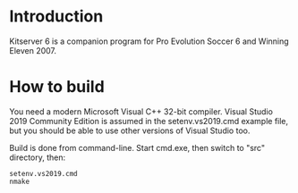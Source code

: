 # Introduction

Kitserver 6 is a companion program for Pro Evolution Soccer 6 and Winning Eleven 2007.

# How to build

You need a modern Microsoft Visual C++ 32-bit compiler.
Visual Studio 2019 Community Edition is assumed in the setenv.vs2019.cmd example file, but you
should be able to use other versions of Visual Studio too.

Build is done from command-line.
Start cmd.exe, then switch to "src" directory, then:

    setenv.vs2019.cmd
    nmake

